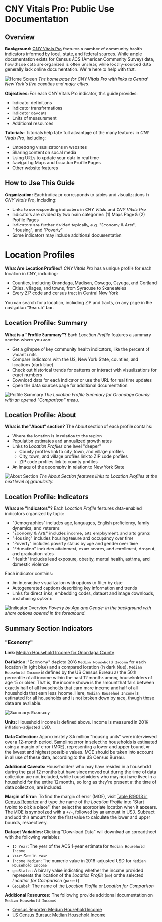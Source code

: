# CNY Vitals Pro: Public Use Documentation

## Overview

**Background:** [CNY Vitals Pro](https://pro.cnyvitals.org/) features a number of community health indicators informed by local, state, and federal sources. While ample documentation exists for Census ACS (American Community Survey) data, how thsoe data are organized is often unclear, while locally-sourced data generally lack online documentation. We're here to help with that.

![Home Screen](https://raw.githubusercontent.com/jamisoncrawford/MetaVitals/master/Images/home_screen_img.jpg)
*The home page for CNY Vitals Pro with links to Central New York's five counties and major cities.*

**Objectives:** For each CNY Vitals Pro indicator, this guide provides:

* Indicator definitions
* Indicator transformations
* Indicator caveats
* Units of measurement
* Additional resources

**Tutorials:** Tutorials help take full advantage of the many features in *CNY Vitals Pro*, including:

* Embedding visualizations in websites
* Sharing content on social media
* Using URLs to update your data in real time
* Navigating Maps and Location Profile Pages
* Other website features

## How to Use This Guide

**Organization:** Each indicator corresponds to tables and visualizations in *CNY Vitals Pro*, including:

* Links to corresponding indicators in *CNY Vitals* and *CNY Vitals Pro*
* Indicators are divided by two main categories: (1) Maps Page & (2) Profile Pages
* Indicators are further divided topically, e.g. "Economy & Arts", "Housing", and "Poverty"
* Some indicators may include additional documentation

# Location Profiles

**What Are Location Profiles?** *CNY Vitals Pro* has a unique profile for each location in CNY, including:

* Counties, including Onondaga, Madison, Oswego, Cayuga, and Cortland
* Cities, villages, and towns, from Syracuse to Skaneateles
* Every ZIP code and census tract in Central New York

You can search for a location, including ZIP and tracts, on any page in the navigation "Search" bar.

## Location Profile: Summary

**What is a "Profile Summary"?** Each *Location Profile* features a summary section where you can:

* Get a glimpse of key community health indicators, like the percent of vacant units
* Compare indicators with the US, New York State, counties, and locations (dark blue)
* Check out historical trends for patterns or interact with visualizations for exact numbers
* Download data for each indicator or use the URL for real time updates
* Open the data sources page for additional documentation

![Profile Summary](https://raw.githubusercontent.com/jamisoncrawford/MetaVitals/master/Images/splash_summary_img.jpg)
*The Location Profile Summary for Onondaga County with an opened "Comparison" menu.*

## Location Profile: About

**What is the "About" section?** The *About* section of each profile contains:

* Where the location is in relation to the region
* Population estimates and annualized growth rates
* Links to *Location Profiles* one level "deeper"
  - County profiles link to city, town, and village profiles
  - City, town, and village profiles link to ZIP code profiles
  - ZIP code profiles link to county profiles
* An image of the geography in relation to New York State

![About Section](https://raw.githubusercontent.com/jamisoncrawford/MetaVitals/master/Images/about_section_img.jpg)
*The About Section features links to Location Profiles at the next level of granularity.*

## Location Profile: Indicators

**What are "Indicators"?** Each *Location Profile* features data-enabled indicators organized by topic:

* "Demographics" includes age, languages, English proficiency, family dynamics, and veterans
* "Economy & Arts" includes income, arts employment, and arts grants
* "Housing" includes housing tenure and occupancy over time
* "Poverty" includes poverty status by age and gender over time
* "Education" includes attainment, exam scores, and enrollment, dropout, and graduation rates
* "Health" includes lead exposure, obesity, mental health, asthma, and domestic violence

Each indicator contains:

* An interactive visualization with options to filter by date
* Autogenerated captions describing key information and trends
* Links for direct links, embedding codes, dataset and image downloads, and sharing options

![Indicator Overview](https://raw.githubusercontent.com/jamisoncrawford/MetaVitals/master/Images/indicator_img.jpg)
*Poverty by Age and Gender in the background with share options opened in the foreground.*

## Summary Section Indicators

### "Economy"

**Link:** [Median Household Income for Onondaga County](https://pro.cnyvitals.org/profile/onondaga-county)

**Definition:** "Economy" depicts 2016 `Median Household Income` for each location (in light blue) and a compared location (in dark blue). `Median Household Income` is defined by the US Census Bureau as the 50th percentile of all income within the past 12 months among householders of age 15 or older. That is, the income shown is the amount that falls between exactly half of all households that earn more income and half of all households that earn less income. Here, `Median Househod Income` is estimated for all households and is not broken down by race, though those data are available.

![Summary: Economy](https://raw.githubusercontent.com/jamisoncrawford/MetaVitals/master/Images/economy_img.jpg)

**Units:** Household income is defined above. Income is measured in 2016 inflation-adjusted USD.

**Data Collection:** Approximately 3.5 million "housing units" were interviewed over a 12-month period. Sampling error in selecting households is estimated using a margin of error (MOE), representing a lower and upper bound, or the lowest and highest possible values. MOE should be taken into account in all use of these data, according to the US Census Bureau. 

**Additional Caveats:** Householders who may have resided in a household during the past 12 months but have since moved out during the time of data collection are not included, while householders who may not have lived in a household for the entire 12 months, so long as they're present at the time of data collection, are included.

**Margin of Error:** To find the margin of error (MOE), visit [Table B19013 in Census Reporter](https://censusreporter.org/tables/B19013/) and type the name of the *Location Profile* into "Start typing to pick a place", then select the appropriate location when it appears. The MOE is symbolized with a `+/-`, followed by an amount in USD. Subtract and add this amount from the first value to calculate the lower and upper bounds, respectively.

**Dataset Variables:** Clicking "Download Data" will download an spreadsheet with the following variables:

* `ID Year`: The year of the ACS 1-year estimate for `Median Household Income`
* `Year`: See `ID Year`
* `Income Median`: The numeric value in 2016-adjusted USD for `Median Household Income`
* `geoStatus`: A binary value indicating whether the income provided represents the location of the *Location Profile* (`me`) or the selected *Location for Comparison* (`parent`)
* `GeoLabel`: The name of the *Location Profile* or *Location for Comparison*

**Additional Resources:** The following provide additional documentation on `Median Household Income`:

* [Census Reporter: Median Household Income](https://censusreporter.org/tables/B19013/)
* [US Census Bureau: Median Household Income](https://www.census.gov/quickfacts/fact/note/US/INC110216)
